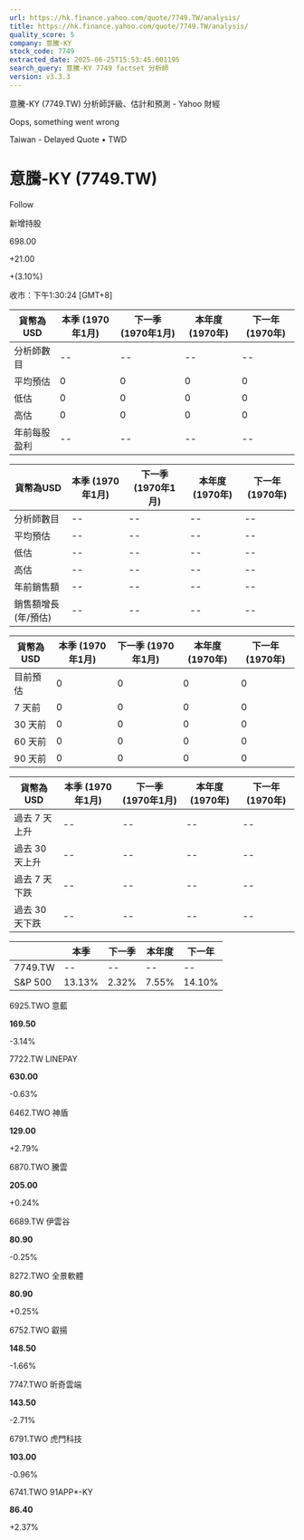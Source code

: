 ```yaml
---
url: https://hk.finance.yahoo.com/quote/7749.TW/analysis/
title: https://hk.finance.yahoo.com/quote/7749.TW/analysis/
quality_score: 5
company: 意騰-KY
stock_code: 7749
extracted_date: 2025-06-25T15:53:45.001195
search_query: 意騰-KY 7749 factset 分析師
version: v3.3.3
---
```


意騰-KY (7749.TW) 分析師評級、估計和預測 - Yahoo 財經


Oops, something went wrong

 

Taiwan - Delayed Quote • TWD 

# 意騰-KY (7749.TW)

Follow

 

新增持股

698.00

+21.00

+(3.10%)

收市：下午1:30:24 [GMT+8]

| 貨幣為USD | 本季 (1970年1月) | 下一季 (1970年1月) | 本年度 (1970年) | 下一年 (1970年) |
| --- | --- | --- | --- | --- |
| 分析師數目 | -- | -- | -- | -- |
| 平均預估 | 0 | 0 | 0 | 0 |
| 低估 | 0 | 0 | 0 | 0 |
| 高估 | 0 | 0 | 0 | 0 |
| 年前每股盈利 | -- | -- | -- | -- |

| 貨幣為USD | 本季 (1970年1月) | 下一季 (1970年1月) | 本年度 (1970年) | 下一年 (1970年) |
| --- | --- | --- | --- | --- |
| 分析師數目 | -- | -- | -- | -- |
| 平均預估 | -- | -- | -- | -- |
| 低估 | -- | -- | -- | -- |
| 高估 | -- | -- | -- | -- |
| 年前銷售額 | -- | -- | -- | -- |
| 銷售額增長 (年/預估) | -- | -- | -- | -- |

| 貨幣為USD | 本季 (1970年1月) | 下一季 (1970年1月) | 本年度 (1970年) | 下一年 (1970年) |
| --- | --- | --- | --- | --- |
| 目前預估 | 0 | 0 | 0 | 0 |
| 7 天前 | 0 | 0 | 0 | 0 |
| 30 天前 | 0 | 0 | 0 | 0 |
| 60 天前 | 0 | 0 | 0 | 0 |
| 90 天前 | 0 | 0 | 0 | 0 |

| 貨幣為USD | 本季 (1970年1月) | 下一季 (1970年1月) | 本年度 (1970年) | 下一年 (1970年) |
| --- | --- | --- | --- | --- |
| 過去 7 天上升 | -- | -- | -- | -- |
| 過去 30 天上升 | -- | -- | -- | -- |
| 過去 7 天下跌 | -- | -- | -- | -- |
| 過去 30 天下跌 | -- | -- | -- | -- |

|  | 本季 | 下一季 | 本年度 | 下一年 |
| --- | --- | --- | --- | --- |
| 7749.TW | -- | -- | -- | -- |
| S&P 500 | 13.13% | 2.32% | 7.55% | 14.10% |

6925.TWO  意藍

**169.50**

-3.14%

7722.TW  LINEPAY

**630.00**

-0.63%

6462.TWO  神盾

**129.00**

+2.79%

6870.TWO  騰雲

**205.00**

+0.24%

6689.TW  伊雲谷

**80.90**

-0.25%

8272.TWO  全景軟體

**80.90**

+0.25%

6752.TWO  叡揚

**148.50**

-1.66%

7747.TWO  昕奇雲端

**143.50**

-2.71%

6791.TWO  虎門科技

**103.00**

-0.96%

6741.TWO  91APP\*-KY

**86.40**

+2.37%